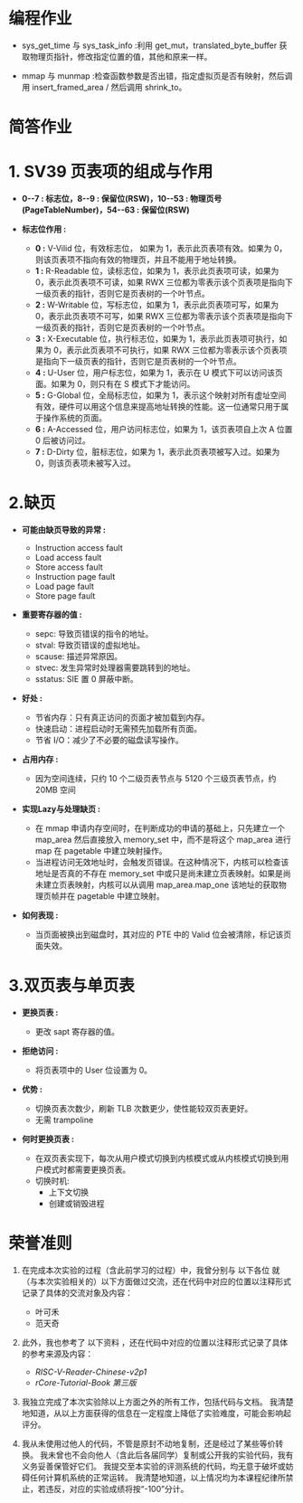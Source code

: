 # 编程作业

- sys_get_time 与 sys_task_info :利用 get_mut，translated_byte_buffer 获取物理页指针，修改指定位置的值，其他和原来一样。

- mmap 与 munmap :检查函数参数是否出错，指定虚拟页是否有映射，然后调用 insert_framed_area / 然后调用 shrink_to。

# 简答作业

# 1. SV39 页表项的组成与作用

- **0--7 : 标志位，8--9 : 保留位(RSW)，10--53 : 物理页号(PageTableNumber)，54--63 : 保留位(RSW)**

- **标志位作用 :**
    - **0 :** V-Vilid 位，有效标志位， 如果为 1，表示此页表项有效。如果为 0，则该页表项不指向有效的物理页，并且不能用于地址转换。
    - **1 :** R-Readable 位，读标志位，如果为 1，表示此页表项可读，如果为 0，表示此页表项不可读，如果 RWX 三位都为零表示该个页表项是指向下一级页表的指针，否则它是页表树的一个叶节点。
    - **2 :** W-Writable 位，写标志位，如果为 1，表示此页表项可写，如果为 0，表示此页表项不可写，如果 RWX 三位都为零表示该个页表项是指向下一级页表的指针，否则它是页表树的一个叶节点。
    - **3 :** X-Executable 位，执行标志位，如果为 1，表示此页表项可执行，如果为 0，表示此页表项不可执行，如果 RWX 三位都为零表示该个页表项是指向下一级页表的指针，否则它是页表树的一个叶节点。
    - **4 :** U-User 位，用户标志位，如果为 1，表示在 U 模式下可以访问该页面。如果为 0，则只有在 S 模式下才能访问。
    - **5 :** G-Global 位，全局标志位，如果为 1，表示这个映射对所有虚址空间有效，硬件可以用这个信息来提高地址转换的性能。这一位通常只用于属于操作系统的页面。
    - **6 :** A-Accessed 位，用户访问标志位，如果为 1，该页表项自上次 A 位置 0 后被访问过。
    - **7 :** D-Dirty 位，脏标志位，如果为 1，表示此页表项被写入过。如果为 0，则该页表项未被写入过。

# 2.缺页
- **可能由缺页导致的异常 :**
    - Instruction access fault
    - Load access fault
    - Store access fault
    - Instruction page fault
    - Load page fault
    - Store page fault

- **重要寄存器的值 :**
    - sepc: 导致页错误的指令的地址。
    - stval: 导致页错误的虚拟地址。
    - scause: 描述异常原因。
    - stvec: 发生异常时处理器需要跳转到的地址。
    - sstatus: SIE 置 0 屏蔽中断。

- **好处 :**
    - 节省内存：只有真正访问的页面才被加载到内存。
    - 快速启动：进程启动时无需预先加载所有页面。
    - 节省 I/O：减少了不必要的磁盘读写操作。

- **占用内存 :**
    - 因为空间连续，只约 10 个二级页表节点与 5120 个三级页表节点，约 20MB 空间

- **实现Lazy与处理缺页 :**
    - 在 mmap 申请内存空间时，在判断成功的申请的基础上，只先建立一个 map_area 然后直接放入 memory_set 中，而不是将这个 map_area 进行 map 在 pagetable 中建立映射操作。
    - 当进程访问无效地址时，会触发页错误。在这种情况下，内核可以检查该地址是否真的不存在 memory_set 中或只是尚未建立页表映射。如果是尚未建立页表映射，内核可以从调用 map_area.map_one 该地址的获取物理页帧并在 pagetable 中建立映射。

- **如何表现 :**
    - 当页面被换出到磁盘时，其对应的 PTE 中的 Valid 位会被清除，标记该页面失效。

# 3.双页表与单页表
- **更换页表 :**
    - 更改 sapt 寄存器的值。

- **拒绝访问 :**
    - 将页表项中的 User 位设置为 0。

- **优势 :**
    - 切换页表次数少，刷新 TLB 次数更少，使性能较双页表更好。
    - 无需 trampoline

- **何时更换页表 :**
    - 在双页表实现下，每次从用户模式切换到内核模式或从内核模式切换到用户模式时都需要更换页表。
    - 切换时机:
        - 上下文切换
        - 创建或销毁进程


# 荣誉准则

1. 在完成本次实验的过程（含此前学习的过程）中，我曾分别与 以下各位 就（与本次实验相关的）以下方面做过交流，还在代码中对应的位置以注释形式记录了具体的交流对象及内容：
    - 叶可禾 
    - 范天奇

2. 此外，我也参考了 以下资料 ，还在代码中对应的位置以注释形式记录了具体的参考来源及内容：
    - _RISC-V-Reader-Chinese-v2p1_
    - _rCore-Tutorial-Book 第三版_

3. 我独立完成了本次实验除以上方面之外的所有工作，包括代码与文档。 我清楚地知道，从以上方面获得的信息在一定程度上降低了实验难度，可能会影响起评分。

4. 我从未使用过他人的代码，不管是原封不动地复制，还是经过了某些等价转换。 我未曾也不会向他人（含此后各届同学）复制或公开我的实验代码，我有义务妥善保管好它们。 我提交至本实验的评测系统的代码，均无意于破坏或妨碍任何计算机系统的正常运转。 我清楚地知道，以上情况均为本课程纪律所禁止，若违反，对应的实验成绩将按“-100”分计。